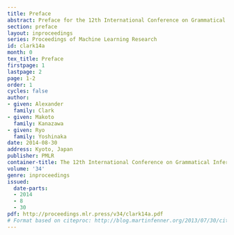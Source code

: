 ```yaml
---
title: Preface
abstract: Preface for the 12th International Conference on Grammatical Inference.
section: preface
layout: inproceedings
series: Proceedings of Machine Learning Research
id: clark14a
month: 0
tex_title: Preface
firstpage: 1
lastpage: 2
page: 1-2
order: 1
cycles: false
author:
- given: Alexander
  family: Clark
- given: Makoto
  family: Kanazawa
- given: Ryo
  family: Yoshinaka
date: 2014-08-30
address: Kyoto, Japan
publisher: PMLR
container-title: The 12th International Conference on Grammatical Inference
volume: '34'
genre: inproceedings
issued:
  date-parts:
  - 2014
  - 8
  - 30
pdf: http://proceedings.mlr.press/v34/clark14a.pdf
# Format based on citeproc: http://blog.martinfenner.org/2013/07/30/citeproc-yaml-for-bibliographies/
---
```

